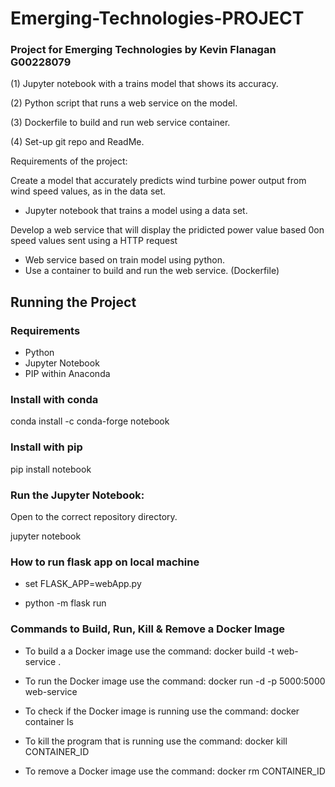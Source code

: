 # Emerging-Technologies-PROJECT

### Project for Emerging Technologies by Kevin Flanagan G00228079

(1) Jupyter notebook with a trains model that shows its accuracy.

(2) Python script that runs a web service on the model.

(3) Dockerfile to build and run web service container.

(4) Set-up git repo and ReadMe. 

Requirements of the project: 

Create a model that accurately predicts wind turbine power output from wind speed values, as in the data set.

 * Jupyter notebook that trains a model using a data set.
 
Develop a web service that will display the pridicted power value based 0on speed values sent using a HTTP request

  * Web service based on train model using python.
  * Use a container to build and run the web service. (Dockerfile)
 
## Running the Project 

### Requirements 
  * Python 
  * Jupyter Notebook 
  * PIP within Anaconda
  
### Install with conda

conda install -c conda-forge notebook

### Install with pip

pip install notebook

### Run the Jupyter Notebook:

Open to the correct repository directory.

jupyter notebook

### How to run flask app on local machine

 * set FLASK_APP=webApp.py

 * python -m flask run

### Commands to Build, Run, Kill & Remove a Docker Image

 * To build a a Docker image use the command: docker build -t web-service .

 * To run the Docker image use the command: docker run -d -p 5000:5000 web-service

 * To check if the Docker image is running use the command: docker container ls

 * To kill the program that is running use the command: docker kill CONTAINER_ID

 * To remove a Docker image use the command: docker rm CONTAINER_ID 

